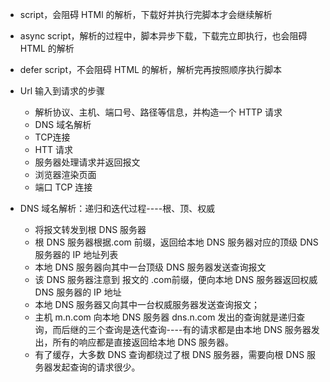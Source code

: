 + script，会阻碍 HTMl 的解析，下载好并执行完脚本才会继续解析
+ async script，解析的过程中，脚本异步下载，下载完立即执行，也会阻碍 HTML 的解析
+ defer script，不会阻碍 HTML 的解析，解析完再按照顺序执行脚本

+ Url 输入到请求的步骤
  + 解析协议、主机、端口号、路径等信息，并构造一个 HTTP 请求
  + DNS 域名解析
  + TCP连接
  + HTT 请求
  + 服务器处理请求并返回报文
  + 浏览器渲染页面
  + 端口 TCP 连接
+ DNS 域名解析：递归和迭代过程----根、顶、权威
  + 将报文转发到根 DNS 服务器
  + 根 DNS 服务器根据.com 前缀，返回给本地 DNS 服务器对应的顶级 DNS 服务器的 IP 地址列表
  + 本地 DNS 服务器向其中一台顶级 DNS 服务器发送查询报文
  + 该 DNS 服务器注意到 报文的 .com前缀，便向本地 DNS 服务器返回权威 DNS 服务器的 IP 地址
  + 本地 DNS 服务器又向其中一台权威服务器发送查询报文；
  + 主机 m.n.com 向本地 DNS 服务器 dns.n.com 发出的查询就是递归查询，而后继的三个查询是迭代查询----有的请求都是由本地 DNS 服务器发出，所有的响应都是直接返回给本地 DNS 服务器。
  + 有了缓存，大多数 DNS 查询都绕过了根 DNS 服务器，需要向根 DNS 服务器发起查询的请求很少。


